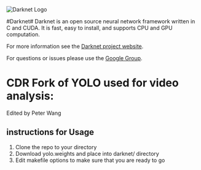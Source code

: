 ![Darknet Logo](http://pjreddie.com/media/files/darknet-black-small.png)

#Darknet#
Darknet is an open source neural network framework written in C and CUDA. It is fast, easy to install, and supports CPU and GPU computation.

For more information see the [Darknet project website](http://pjreddie.com/darknet).

For questions or issues please use the [Google Group](https://groups.google.com/forum/#!forum/darknet).

# CDR Fork of YOLO used for video analysis:
Edited by Peter Wang

## instructions for Usage
1. Clone the repo to your directory
2. Download yolo.weights and place into darknet/ directory
3. Edit makefile options to make sure that you are ready to go 
